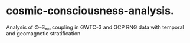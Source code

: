 # cosmic-consciousness-analysis.
Analysis of Φ–Sₑₙₜ coupling in GWTC-3 and GCP RNG data with temporal and geomagnetic stratification
